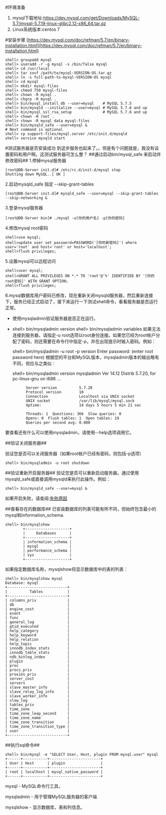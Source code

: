 #环境准备
1. mysql下载地址:https://dev.mysql.com/get/Downloads/MySQL-5.7/mysql-5.7.19-linux-glibc2.12-x86_64.tar.gz
2. Linux系统版本:centos 7

#安装步骤
[https://dev.mysql.com/doc/refman/5.7/en/binary-installation.html](https://dev.mysql.com/doc/refman/5.7/en/binary-installation.html)
    
    shell> groupadd mysql
	shell> useradd -r -g mysql -s /bin/false mysql
	shell> cd /usr/local
	shell> tar zxvf /path/to/mysql-VERSION-OS.tar.gz
	shell> ln -s full-path-to-mysql-VERSION-OS mysql
	shell> cd mysql
	shell> mkdir mysql-files
	shell> chmod 750 mysql-files
	shell> chown -R mysql .
	shell> chgrp -R mysql .
	shell> bin/mysql_install_db --user=mysql    # MySQL 5.7.5
	shell> bin/mysqld --initialize --user=mysql # MySQL 5.7.6 and up
	shell> bin/mysql_ssl_rsa_setup              # MySQL 5.7.6 and up
	shell> chown -R root .
	shell> chown -R mysql data mysql-files
	shell> bin/mysqld_safe --user=mysql &
	# Next command is optional
	shell> cp support-files/mysql.server /etc/init.d/mysqld
	shell> service mysqld start

#测试服务器是否安装成功
到这步服务也起来了。。但是有个问题就是，我没有设置密码和用户啊。这测试服务器可怎么整？
##通过启动bin/mysql_safe 来启动并修改密码##
1.停掉mysql服务器
	
	[root@DB-Server init.d]# /etc/rc.d/init.d/mysql stop
	Shutting down MySQL..[ OK ]
2.启动mysqld_safe 指定 --skip-grant-tables

    [root@DB-Server init.d]# mysqld_safe --user=mysql --skip-grant-tables --skip-networking &
3.登录mysql服务器

    [root@DB-Server bin]# ./mysql -u[你的用户名] -p[你的密码]

4.修改mysql root密码


	shell>use mysql;
	shell>update user set password=PASSWORD('[你的新密码]') where user='root' and host='root' or host='localhost';
	shell>flush privileges;

5.设置mysql可以远程访问
	
	shell>user mysql;
	shell>GRANT ALL PRIVILEGES ON *.* TO 'root'@'%' IDENTIFIED BY '[你的root密码]' WITH GRANT OPTION;
	shell>flush privileges;

	  
6.mysql数据库用户密码已修改，现在重新关闭mysqld服务器，然后重新连接下，服务已经正式启动了，接下来运行一下测试shell命令，看看服务器是否运行正常。

- 使用mysqladmin验证服务器是否正在运行。
- 
	shell> bin/mysqladmin version
	shell> bin/mysqladmin variables
如果无法连接到服务器，请指定-u root选项以root身份连接。如果您已经为root帐户分配了密码，则还需要在命令行中指定-p，并在出现提示时输入密码。例如：
	
	shell> bin/mysqladmin -u root -p version
			Enter password: (enter root password here)
根据您的平台和MySQL版本，mysqladmin版本的输出略有不同，但应与之类似：

    shell> bin/mysqladmin version
			mysqladmin  Ver 14.12 Distrib 5.7.20, for pc-linux-gnu on i686
			...
			
			Server version          5.7.20
			Protocol version        10
			Connection              Localhost via UNIX socket
			UNIX socket             /var/lib/mysql/mysql.sock
			Uptime:                 14 days 5 hours 5 min 21 sec
			
			Threads: 1  Questions: 366  Slow queries: 0
			Opens: 0  Flush tables: 1  Open tables: 19
			Queries per second avg: 0.000

要查看还有什么可以使用mysqladmin，请使用--help选项调用它。

##验证关闭服务器##

验证您是否可以关闭服务器（如果root帐户已经有密码，则包括-p选项）

    shell> bin/mysqladmin -u root shutdown
##验证重新开启服务器##
验证您是否可以重新启动服务器。通过使用mysqld_safe或直接调用mysqld来执行此操作。例如：

    shell> bin/mysqld_safe --user=mysql &

如果开启失败，请查阅:[失败原因](https://dev.mysql.com/doc/refman/5.7/en/starting-server-troubleshooting.html)

##查看存在的数据库##
已安装数据库的列表可能有所不同，但始终包含最小的mysql和information_schema.

    shell> bin/mysqlshow
			+--------------------+
			|     Databases      |
			+--------------------+
			| information_schema |
			| mysql              |
			| performance_schema |
			| sys                |
			+--------------------+

如果指定数据库名称，mysqlshow将显示数据库中的表的列表：

    shell> bin/mysqlshow mysql
	Database: mysql
	+---------------------------+
	|          Tables           |
	+---------------------------+
	| columns_priv              |
	| db                        |
	| engine_cost               |
	| event                     |
	| func                      |
	| general_log               |
	| gtid_executed             |
	| help_category             |
	| help_keyword              |
	| help_relation             |
	| help_topic                |
	| innodb_index_stats        |
	| innodb_table_stats        |
	| ndb_binlog_index          |
	| plugin                    |
	| proc                      |
	| procs_priv                |
	| proxies_priv              |
	| server_cost               |
	| servers                   |
	| slave_master_info         |
	| slave_relay_log_info      |
	| slave_worker_info         |
	| slow_log                  |
	| tables_priv               |
	| time_zone                 |
	| time_zone_leap_second     |
	| time_zone_name            |
	| time_zone_transition      |
	| time_zone_transition_type |
	| user                      |
	+---------------------------+

##执行sql命令##

    shell> bin/mysql -e "SELECT User, Host, plugin FROM mysql.user" mysql
	+------+-----------+-----------------------+
	| User | Host      | plugin                |
	+------+-----------+-----------------------+
	| root | localhost | mysql_native_password |
	+------+-----------+-----------------------+



mysql - MySQL命令行工具，

mysqladmin - 用于管理MySQL服务器的客户端

mysqlshow - 显示数据库，表和列信息。